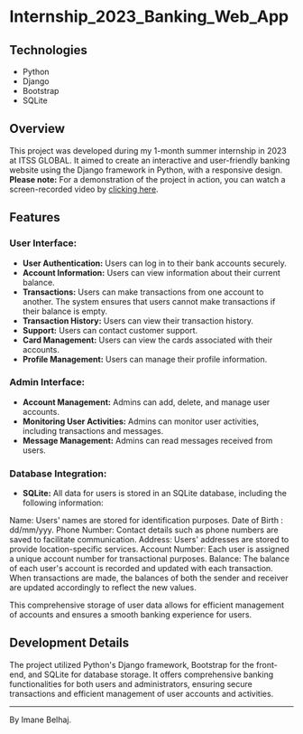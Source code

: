 # Internship_2023_Banking_Web_App

## Technologies

- Python
- Django
- Bootstrap
- SQLite

## Overview

This project was developed during my 1-month summer internship in 2023 at ITSS GLOBAL. It aimed to create an interactive and user-friendly banking website using the Django framework in Python, with a responsive design.
**Please note:** For a demonstration of the project in action, you can watch a screen-recorded video by [clicking here](https://drive.google.com/file/d/1tcz4yNeFtZuBdVs7bA4Fm7Ft1_waaF7Y/view?usp=drive_link).

## Features

### User Interface:
- **User Authentication:** Users can log in to their bank accounts securely.
- **Account Information:** Users can view information about their current balance.
- **Transactions:** Users can make transactions from one account to another. The system ensures that users cannot make transactions if their balance is empty.
- **Transaction History:** Users can view their transaction history.
- **Support:** Users can contact customer support.
- **Card Management:** Users can view the cards associated with their accounts.
- **Profile Management:** Users can manage their profile information.

### Admin Interface:
- **Account Management:** Admins can add, delete, and manage user accounts.
- **Monitoring User Activities:** Admins can monitor user activities, including transactions and messages.
- **Message Management:** Admins can read messages received from users.

### Database Integration:
- **SQLite:** All data for users is stored in an SQLite database, including the following information:

Name: Users' names are stored for identification purposes.
Date of Birth : dd/mm/yyy.
Phone Number: Contact details such as phone numbers are saved to facilitate communication.
Address: Users' addresses are stored to provide location-specific services.
Account Number: Each user is assigned a unique account number for transactional purposes.
Balance: The balance of each user's account is recorded and updated with each transaction.
When transactions are made, the balances of both the sender and receiver are updated accordingly to reflect the new values.

This comprehensive storage of user data allows for efficient management of accounts and ensures a smooth banking experience for users.

## Development Details

The project utilized Python's Django framework, Bootstrap for the front-end, and SQLite for database storage. It offers comprehensive banking functionalities for both users and administrators, ensuring secure transactions and efficient management of user accounts and activities.


---
By Imane Belhaj.
